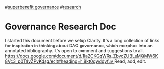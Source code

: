 #[superbenefit governance](/notes/archive/clarity/Tags/superbenefit%20governance.md) #[research](/notes/archive/clarity/Tags/research.md) 
# Governance Research Doc
I started this document before we setup Clarity. It's a long collection of links for inspiration in thinking about DAO governance, which morphed into an annotated bibliography. It's open to comment and suggestions to all.
[https://docs.google.com/document/d/1la2CKGqWRs_ZbvcZUBLuMQMW6K8Vc3_p0T8vZPvKdsg/edit#heading=h.8kt0gwddyfuv ](https://docs.google.com/document/d/1la2CKGqWRs_ZbvcZUBLuMQMW6K8Vc3_p0T8vZPvKdsg/edit#heading=h.8kt0gwddyfuv)
Read, add, edit.